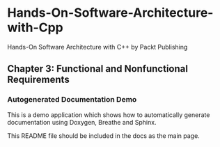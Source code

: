 # Hands-On-Software-Architecture-with-Cpp
Hands-On Software Architecture with C++ by Packt Publishing

## Chapter 3: Functional and Nonfunctional Requirements

### Autogenerated Documentation Demo

This is a demo application which shows how to automatically generate
documentation using Doxygen, Breathe and Sphinx.

This README file should be included in the docs as the main page.
